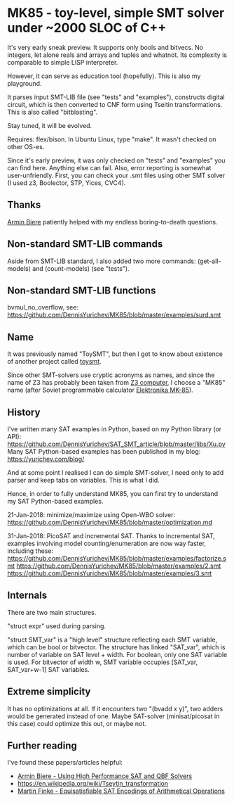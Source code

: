 # MK85 - toy-level, simple SMT solver under ~2000 SLOC of C++

It's very early sneak preview.
It supports only bools and bitvecs. No integers, let alone reals and arrays and tuples and whatnot.
Its complexity is comparable to simple LISP interpreter.

However, it can serve as education tool (hopefully).
This is also my playground.

It parses input SMT-LIB file (see "tests" and "examples"), constructs digital circuit, which is then converted to CNF form using Tseitin transformations.
This is also called "bitblasting".

Stay tuned, it will be evolved.

Requires: flex/bison.
In Ubuntu Linux, type "make".
It wasn't checked on other OS-es.

Since it's early preview, it was only checked on "tests" and "examples" you can find here.
Anything else can fail.
Also, error reporting is somewhat user-unfriendly.
First, you can check your .smt files using other SMT solver (I used z3, Boolector, STP, Yices, CVC4).

## Thanks

[Armin Biere](http://fmv.jku.at/biere/) patiently helped with my endless boring-to-death questions.

## Non-standard SMT-LIB commands

Aside from SMT-LIB standard, I also added two more commands: (get-all-models) and (count-models) (see "tests").

## Non-standard SMT-LIB functions

bvmul_no_overflow, see: https://github.com/DennisYurichev/MK85/blob/master/examples/surd.smt

## Name

It was previously named "ToySMT", but then I got to know about existence of another project called [toysmt](https://github.com/msakai/toysolver).

Since other SMT-solvers use cryptic acronyms as names, and since the name of Z3 has probably been taken from [Z3 computer](https://en.wikipedia.org/wiki/Z3_%28computer%29),
I choose a "MK85" name (after Soviet programmable calculator [Elektronika MK-85](http://www.leningrad.su/museum/show_calc.php?n=224)).

## History

I've written many SAT examples in Python, based on my Python library (or API):
https://github.com/DennisYurichev/SAT_SMT_article/blob/master/libs/Xu.py
Many SAT Python-based examples has been published in my blog: https://yurichev.com/blog/

And at some point I realised I can do simple SMT-solver, I need only to add parser and keep tabs on variables.
This is what I did.

Hence, in order to fully understand MK85, you can first try to understand my SAT Python-based examples.

21-Jan-2018: minimize/maximize using Open-WBO solver: https://github.com/DennisYurichev/MK85/blob/master/optimization.md

31-Jan-2018: PicoSAT and incremental SAT. Thanks to incremental SAT, examples involving model counting/enumeration are now way faster, including these:
https://github.com/DennisYurichev/MK85/blob/master/examples/factorize.smt
https://github.com/DennisYurichev/MK85/blob/master/examples/2.smt
https://github.com/DennisYurichev/MK85/blob/master/examples/3.smt

## Internals

There are two main structures.

"struct expr" used during parsing.

"struct SMT_var" is a "high level" structure reflecting each SMT variable, which can be bool or bitvector.
The structure has linked "SAT_var", which is number of variable on SAT level + width.
For boolean, only one SAT variable is used.
For bitvector of width w, SMT variable occupies [SAT_var, SAT_var+w-1] SAT variables.

## Extreme simplicity

It has no optimizations at all.
If it encounters two "(bvadd x y)", two adders would be generated instead of one.
Maybe SAT-solver (minisat/picosat in this case) could optimize this out, or maybe not.

## Further reading

I've found these papers/articles helpful: 
* [Armin Biere - Using High Performance SAT and QBF Solvers](http://fmv.jku.at/biere/talks/Biere-TPTPA11.pdf)
* https://en.wikipedia.org/wiki/Tseytin_transformation
* [Martin Finke - Equisatisfiable SAT Encodings of Arithmetical Operations](http://www.martin-finke.de/documents/Masterarbeit_bitblast_Finke.pdf)

